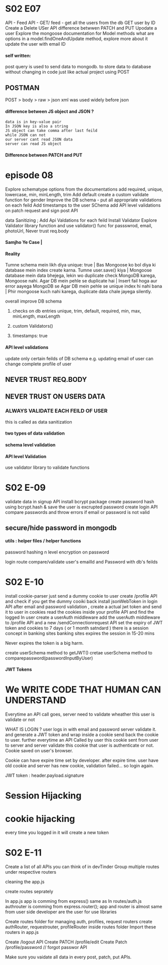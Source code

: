 # S02 E07
API - Feed API - GET/ feed  - get all the users from the db
GET user by ID
Create a Delete USer API
difference betwwen  PATCH and PUT
Upodate a user
Explore the mongoose documentation for Model methods
what are options in a model.findOneAndUpdate method, explore more about it
update the user with email ID

#### self written:
post query is used to send data to mongodb.
to store data to database without changing in code just like actual project using POST

## POSTMAN
POST > body > raw > json
xml was used widely before json

#### difference between JS object and JSON ?
    data is in key-value pair
    In JSON key is also a string
    JS object can take comma after last feild
    while JSON can not
    our server cant read JSON data
    server can read JS object
    
#### Difference between PATCH and PUT
    

# episode 08

Explore schematype options from the documentations
add required, unique, lowercase, min, minLength, trim
Add default
create a custom validate function for gender
Improve the DB schema - put all appropriate validations on each feild
Add timestamps to the user SChema
add API level validations on patch request and sign post API

data Sanitizing ; Add Api Valdations for each feild
Install Validator
Explore Validator library function and use validator() func for passswrod, email, photoUrl, 
Never trust req.body


#### Samjho Ye Case | 
####    Reality

Tumne schema mein likh diya unique: true |
    Bas Mongoose ko bol diya ki database mein index create karna.
Tumne user.save() kiya | 
    Mongoose database mein data bhejega, lekin wo duplicate check MongoDB karega, Mongoose nahi.
Agar DB mein pehle se duplicate hai | 
    Insert fail hoga aur error aayega MongoDB se
Agar DB mein pehle se unique index hi nahi bana | 
    Phir mongoose kuch nahi karega, duplicate data chale jayega silently.

overall improve DB schema

1. checks on db entries
unique, trim, default, required, min, max, minLength, maxLength

2. custom Validators()

3. timestamps: true

#### API level validations
update only certain feilds of DB schema
e.g.  updating email of user can change complete profile of user

## NEVER TRUST REQ.BODY
## NEVER TRUST ON USERS DATA
### ALWAYS VALIDATE EACH FEILD OF USER 

this is called as data sanitization

#### two types of data validation
#### schema level validation
#### API level Validation

use validator library to validate functions



# S02 E-09

validate data in signup API
install bcrypt package
create password hash using bcrypt.hash & save the user is excrupted password
create login API
compare passwords and throw errors if email or password is not valid

## secure/hide password in mongodb
#### utils : helper files / helper functions

password hashing 
n level encryption on password

login route
compare/validate user's emailId and Password with db's feilds


# S02 E-10

install cookie-parser
just send a dummy cookie to user
create /profile API and check if you get the dummy cooiki back
install jsonWebToken
in login API after email and password validation , create a actual jwt token and send it to user in cookies
read the cookies inside your profile API and find the logged In user
create a userAuth middleware
add the userAuth middleware to /profile API and a new /sendConnectionrequest API
set the expiry of JWT token and cookies to 7 days ( or  1 month satndard )
there is a session concept in banking sites
banking sites expires the session in 15-20 mins 

Never expires the token is a big harm.

create userSchema method to getJWT()
cretae userSchema method to comparepassword(passwordInputByUser)
#### JWT Tokens

# We WRITE CODE THAT HUMAN CAN UNDERSTAND

Everytime an API call goes, server need to validate wheather this user is validate or not

WHAT IS LOGIN ?
user logs in with email and password server validate it. and generate a JWT token and wrap inside a cookie send back the cookie to user.
further everytime an API Called by user this cookie sent from user to server and server validate this cookie that user is authenticate or not.
Cookie saved on user's browser.

Cookie can have expire time set by developer.
after expire time. user have old cookie and server has new cookie, validation failed...
so login again.

JWT token : header.payload.signature 


# Session Hijacking
# cookie hijacking
every time you logged in it will create a new token 


# S02 E-11

Create a list of all APIs you can think of in devTinder
Group multiple routes under respective routers

cleaning the app.js

create routes seprately

In app.js app is comming from express()
same as In routes/auth.js authrouter is comming from express.router();
app and router is almost same from user side
developer are the user for use libraries

Create routes folder for managing auth, profiles, request routers
create authRouter, requestrouter, profileRouter inside routes folder
Import these routers in app.js

Create /logout API
Create PATCH /profile/edit
Create Patch /profile/password // forgot passwor API

Make sure you vaidate all data in every post, patch, put APIs.